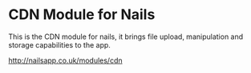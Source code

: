 # CDN Module for Nails

This is the CDN module for nails, it brings file upload, manipulation and storage capabilities to the app.

http://nailsapp.co.uk/modules/cdn
